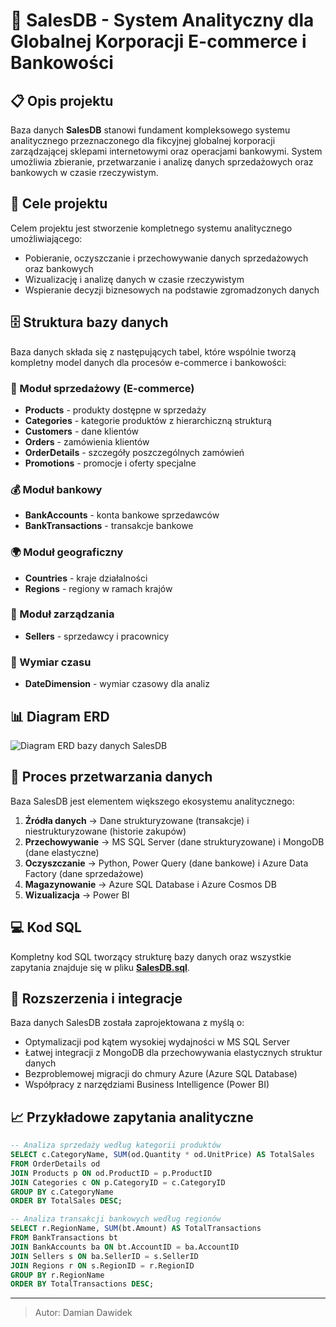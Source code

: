 # 🏦 SalesDB - System Analityczny dla Globalnej Korporacji E-commerce i Bankowości

## 📋 Opis projektu

Baza danych **SalesDB** stanowi fundament kompleksowego systemu analitycznego przeznaczonego dla fikcyjnej globalnej korporacji zarządzającej sklepami internetowymi oraz operacjami bankowymi. System umożliwia zbieranie, przetwarzanie i analizę danych sprzedażowych oraz bankowych w czasie rzeczywistym.

## 🎯 Cele projektu

Celem projektu jest stworzenie kompletnego systemu analitycznego umożliwiającego:

- Pobieranie, oczyszczanie i przechowywanie danych sprzedażowych oraz bankowych
- Wizualizację i analizę danych w czasie rzeczywistym
- Wspieranie decyzji biznesowych na podstawie zgromadzonych danych

## 🗄️ Struktura bazy danych

Baza danych składa się z następujących tabel, które wspólnie tworzą kompletny model danych dla procesów e-commerce i bankowości:

### 🛒 Moduł sprzedażowy (E-commerce)

- **Products** - produkty dostępne w sprzedaży
- **Categories** - kategorie produktów z hierarchiczną strukturą
- **Customers** - dane klientów
- **Orders** - zamówienia klientów
- **OrderDetails** - szczegóły poszczególnych zamówień
- **Promotions** - promocje i oferty specjalne

### 💰 Moduł bankowy

- **BankAccounts** - konta bankowe sprzedawców
- **BankTransactions** - transakcje bankowe

### 🌍 Moduł geograficzny

- **Countries** - kraje działalności
- **Regions** - regiony w ramach krajów

### 👥 Moduł zarządzania

- **Sellers** - sprzedawcy i pracownicy

### 📅 Wymiar czasu

- **DateDimension** - wymiar czasowy dla analiz

## 📊 Diagram ERD

![Diagram ERD bazy danych SalesDB](SalesDB_ERD.png)

## 🔄 Proces przetwarzania danych

Baza SalesDB jest elementem większego ekosystemu analitycznego:

1. **Źródła danych** → Dane strukturyzowane (transakcje) i niestrukturyzowane (historie zakupów)
2. **Przechowywanie** → MS SQL Server (dane strukturyzowane) i MongoDB (dane elastyczne)
3. **Oczyszczanie** → Python, Power Query (dane bankowe) i Azure Data Factory (dane sprzedażowe)
4. **Magazynowanie** → Azure SQL Database i Azure Cosmos DB
5. **Wizualizacja** → Power BI

## 💻 Kod SQL

Kompletny kod SQL tworzący strukturę bazy danych oraz wszystkie zapytania znajduje się w pliku [**SalesDB.sql**](./SalesDB.sql).

## 🚀 Rozszerzenia i integracje

Baza danych SalesDB została zaprojektowana z myślą o:

- Optymalizacji pod kątem wysokiej wydajności w MS SQL Server
- Łatwej integracji z MongoDB dla przechowywania elastycznych struktur danych
- Bezproblemowej migracji do chmury Azure (Azure SQL Database)
- Współpracy z narzędziami Business Intelligence (Power BI)

## 📈 Przykładowe zapytania analityczne

```sql
-- Analiza sprzedaży według kategorii produktów
SELECT c.CategoryName, SUM(od.Quantity * od.UnitPrice) AS TotalSales
FROM OrderDetails od
JOIN Products p ON od.ProductID = p.ProductID
JOIN Categories c ON p.CategoryID = c.CategoryID
GROUP BY c.CategoryName
ORDER BY TotalSales DESC;

-- Analiza transakcji bankowych według regionów
SELECT r.RegionName, SUM(bt.Amount) AS TotalTransactions
FROM BankTransactions bt
JOIN BankAccounts ba ON bt.AccountID = ba.AccountID
JOIN Sellers s ON ba.SellerID = s.SellerID
JOIN Regions r ON s.RegionID = r.RegionID
GROUP BY r.RegionName
ORDER BY TotalTransactions DESC;
```

---

> Autor: Damian Dawidek

